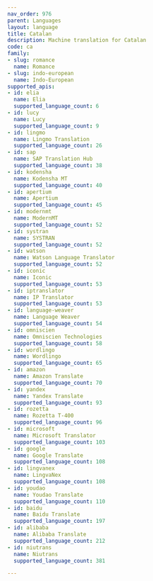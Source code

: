 ```yaml
---
nav_order: 976
parent: Languages
layout: language
title: Catalan
description: Machine translation for Catalan
code: ca
family:
- slug: romance
  name: Romance
- slug: indo-european
  name: Indo-European
supported_apis:
- id: elia
  name: Elia
  supported_language_count: 6
- id: lucy
  name: Lucy
  supported_language_count: 9
- id: lingmo
  name: Lingmo Translation
  supported_language_count: 26
- id: sap
  name: SAP Translation Hub
  supported_language_count: 38
- id: kodensha
  name: Kodensha MT
  supported_language_count: 40
- id: apertium
  name: Apertium
  supported_language_count: 45
- id: modernmt
  name: ModernMT
  supported_language_count: 52
- id: systran
  name: SYSTRAN
  supported_language_count: 52
- id: watson
  name: Watson Language Translator
  supported_language_count: 52
- id: iconic
  name: Iconic
  supported_language_count: 53
- id: iptranslator
  name: IP Translator
  supported_language_count: 53
- id: language-weaver
  name: Language Weaver
  supported_language_count: 54
- id: omniscien
  name: Omniscien Technologies
  supported_language_count: 58
- id: wordlingo
  name: Wordlingo
  supported_language_count: 65
- id: amazon
  name: Amazon Translate
  supported_language_count: 70
- id: yandex
  name: Yandex Translate
  supported_language_count: 93
- id: rozetta
  name: Rozetta T-400
  supported_language_count: 96
- id: microsoft
  name: Microsoft Translator
  supported_language_count: 103
- id: google
  name: Google Translate
  supported_language_count: 108
- id: lingvanex
  name: LingvaNex
  supported_language_count: 108
- id: youdao
  name: Youdao Translate
  supported_language_count: 110
- id: baidu
  name: Baidu Translate
  supported_language_count: 197
- id: alibaba
  name: Alibaba Translate
  supported_language_count: 212
- id: niutrans
  name: Niutrans
  supported_language_count: 381

---
```


